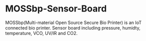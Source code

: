 # MOSSbp-Sensor-Board
MOSSbp(Multi-material Open Source Secure Bio Printer) is an IoT connected bio printer. Sensor board including pressure, humidty, temperature, VCO, UV/IR and CO2.
